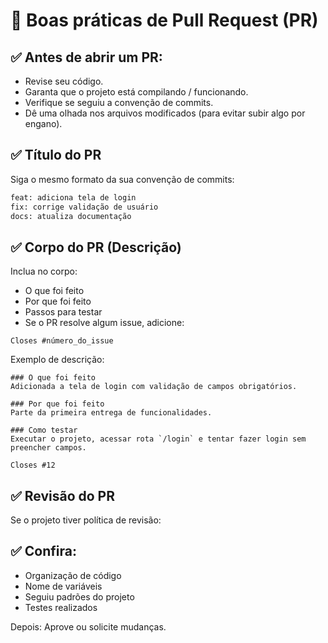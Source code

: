 # 📌 Boas práticas de Pull Request (PR)

## ✅ Antes de abrir um PR:

- Revise seu código.
- Garanta que o projeto está compilando / funcionando.
- Verifique se seguiu a convenção de commits.
- Dê uma olhada nos arquivos modificados (para evitar subir algo por engano).

## ✅ Título do PR

Siga o mesmo formato da sua convenção de commits:

```bash
feat: adiciona tela de login
fix: corrige validação de usuário
docs: atualiza documentação
```
## ✅ Corpo do PR (Descrição)

Inclua no corpo:

- O que foi feito
- Por que foi feito
- Passos para testar
- Se o PR resolve algum issue, adicione:
```
Closes #número_do_issue
```

Exemplo de descrição:

```shell
### O que foi feito
Adicionada a tela de login com validação de campos obrigatórios.

### Por que foi feito
Parte da primeira entrega de funcionalidades.

### Como testar
Executar o projeto, acessar rota `/login` e tentar fazer login sem preencher campos.

Closes #12
```

## ✅ Revisão do PR

Se o projeto tiver política de revisão:

## ✅ Confira:

- Organização de código
- Nome de variáveis
- Seguiu padrões do projeto
- Testes realizados

Depois: Aprove ou solicite mudanças.